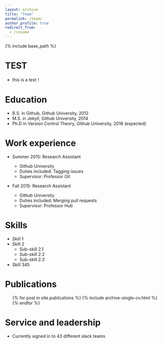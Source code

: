 ```yaml
---
layout: archive
title: "Team"
permalink: /team/
author_profile: true
redirect_from:
  - /resume
---
```


{% include base_path %}

TEST
======
* this is a test！

Education
======
* B.S. in Github, Github University, 2012
* M.S. in Jekyll, Github University, 2014
* Ph.D in Version Control Theory, Github University, 2018 (expected)

Work experience
======
* Summer 2015: Research Assistant
  * Github University
  * Duties included: Tagging issues
  * Supervisor: Professor Git

* Fall 2015: Research Assistant
  * Github University
  * Duties included: Merging pull requests
  * Supervisor: Professor Hub
  
Skills
======
* Skill 1
* Skill 2
  * Sub-skill 2.1
  * Sub-skill 2.2
  * Sub-skill 2.3
* Skill 345

Publications
======
  <ul>{% for post in site.publications %}
    {% include archive-single-cv.html %}
  {% endfor %}</ul>
  


  
Service and leadership
======
* Currently signed in to 43 different slack teams
